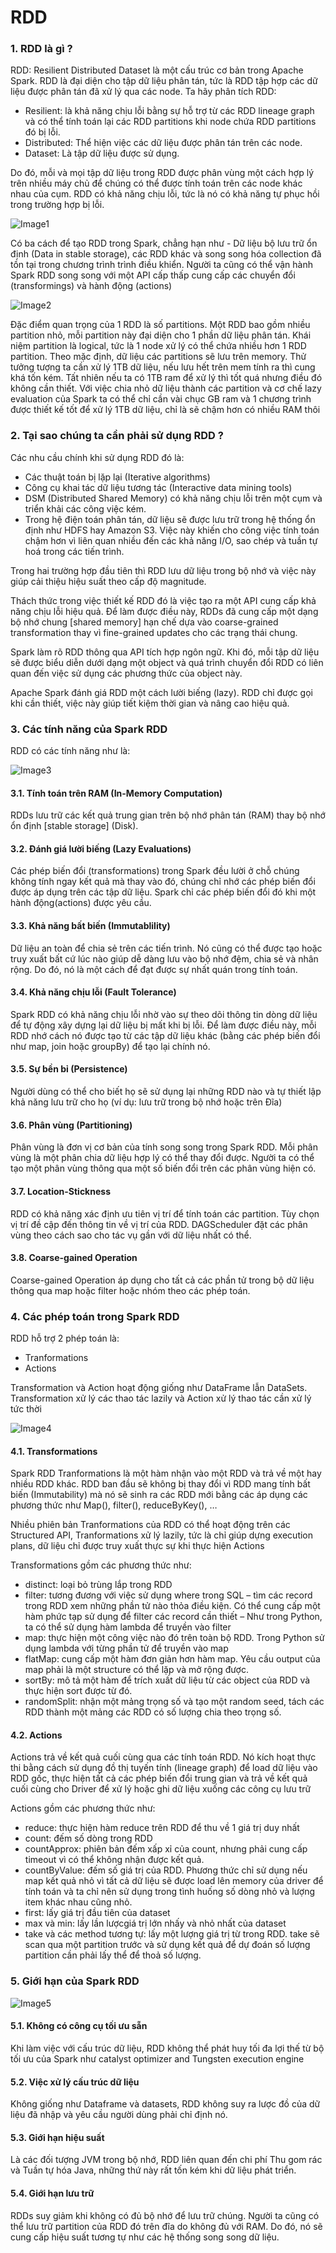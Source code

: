 <h1>RDD</h1>

<h3>1.	RDD là gì ?</h3>

<p>RDD: Resilient Distributed Dataset là một cấu trúc cơ bản trong Apache Spark. RDD là đại diện cho tập dữ liệu phân tán, tức là RDD tập hợp các dữ liệu được phân tán đã xử lý qua các node. Ta hãy phân tích RDD:<p>

<ul>
<li>	Resilient: là khả năng chịu lỗi bằng sự hỗ trợ từ các RDD lineage graph và có thể tính toán lại các RDD partitions  khi node chứa RDD partitions đó bị lỗi.</li>
<li>	Distributed: Thể hiện việc các dữ liệu được phân tán trên các node.</li>
<li>	Dataset: Là tập dữ liệu được sử dụng.</li>
</ul>

<p>Do đó, mỗi và mọi tập dữ liệu trong RDD được phân vùng một cách hợp lý trên nhiều máy chủ để chúng có thể được tính toán trên các node khác nhau của cụm.  RDD có khả năng chịu lỗi, tức là nó có khả năng tự phục hồi trong trường hợp bị lỗi.</p>
 
 ![Image1](/images/RDD_1.png)
 
<p>Có ba cách để tạo RDD trong Spark, chẳng hạn như - Dữ liệu bộ lưu trữ ổn định (Data in stable storage), các RDD khác và song song hóa collection đã tồn tại trong chương trình trình điều khiển.  Người ta cũng có thể vận hành Spark RDD song song với một API cấp thấp cung cấp các chuyển đổi (transformings) và hành động (actions)</p>
 
  ![Image2](/images/RDD_2.png)
 
<p>Đặc điểm quan trọng của 1 RDD là số partitions. Một RDD bao gồm nhiều partition nhỏ, mỗi partition này đại diện cho 1 phần dữ liệu phân tán. Khái niệm partition là logical, tức là 1 node xử lý có thể chứa nhiều hơn 1 RDD partition. Theo mặc định, dữ liệu các partitions sẽ lưu trên memory. Thử tưởng tượng ta cần xử lý 1TB dữ liệu, nếu lưu hết trên mem tính ra thì cung khá tốn kém. Tất nhiên nếu ta có 1TB ram để xử lý thì tốt quá nhưng điều đó không cần thiết. Với việc chia nhỏ dữ liệu thành các partition và cơ chế lazy evaluation của Spark ta có thể chỉ cần vài chục GB ram và 1 chương trình được thiết kế tốt để xử lý 1TB dữ liệu, chỉ là sẽ chậm hơn có nhiều RAM thôi</p>

<h3>2.	Tại sao chúng ta cần phải sử dụng RDD ?</h3>

<p>Các nhu cầu chính khi sử dụng RDD đó là:</p>

<ul>
<li>Các thuật toán bị lặp lại (Iterative algorithms)</li>
<li>Công cụ khai tác dữ liệu tương tác (Interactive data mining tools)</li>
<li>DSM (Distributed Shared Memory) có khả năng chịu lỗi trên một cụm và triển khải các công việc kém.</li>
<li>Trong hệ điện toán phân tán, dữ liệu sẽ được lưu trữ trong hệ thống ổn định như HDFS hay Amazon S3. Việc này khiến cho công việc tính toán chậm hơn vì liên quan nhiều đến các khả năng I/O, sao chép và tuần tự hoá trong các tiến trình.</li>
</ul>

<p>Trong hai trường hợp đầu tiên thì RDD lưu dữ liệu trong bộ nhớ và việc này giúp cải thiệu hiệu suất theo cấp độ magnitude.</p>
<p>Thách thức trong việc thiết kế RDD đó là việc tạo ra một API cung cấp khả năng chịu lỗi hiệu quả. Để làm được điều này, RDDs đã cung cấp một dạng bộ nhớ chung [shared memory] hạn chế dựa vào coarse-grained transformation thay vì fine-grained updates cho các trạng thái chung. </p>
<p>Spark làm rõ RDD thông qua API tích hợp ngôn ngữ. Khi đó, mỗi tập dữ liệu sẽ được biểu diễn dưới dạng một object và quá trình chuyển đổi RDD có liên quan đến việc sử dụng các phương thức của object này.</p>
<p>Apache Spark đánh giá RDD một cách lười biếng (lazy). RDD chỉ được gọi khi cần thiết, việc này giúp tiết kiệm thời gian và nâng cao hiệu quả.</p>

<h3>3.	Các tính năng của Spark RDD</h3>

<p>RDD có các tính năng như là:</p>
 
![Image3](/images/RDD_3.png)

<h4>3.1.	Tính toán trên RAM (In-Memory Computation)</h4>

<p>RDDs lưu trữ các kết quả trung gian trên bộ nhớ phân tán (RAM) thay bộ nhớ ổn định [stable storage] (Disk).
<h4>3.2.	Đánh giá lười biếng (Lazy Evaluations)</h4>
<p>Các phép biến đổi (transformations) trong Spark đều lười ở chỗ chúng không tính ngay kết quả mà thay vào đó, chúng chỉ nhớ các phép biến đổi được áp dụng trên các tập dữ liệu. Spark chỉ các phép biến đổi đó khi một hành động(actions) được yêu cầu.</p>
<h4>3.3.	Khả năng bất biến (Immutablility)</h4>
<p>Dữ liệu an toàn để chia sẻ trên các tiến trình.  Nó cũng có thể được tạo hoặc truy xuất bất cứ lúc nào giúp dễ dàng lưu vào bộ nhớ đệm, chia sẻ và nhân rộng.  Do đó, nó là một cách để đạt được sự nhất quán trong tính toán.</p>
<h4>3.4.	Khả năng chịu lỗi (Fault Tolerance)</h4>
<p>Spark RDD có khả năng chịu lỗi nhờ vào sự theo dõi thông tin dòng dữ liệu để tự động xây dựng lại dữ liệu bị mất khi bị lỗi.  Để làm được điều này, mỗi RDD nhớ cách nó được tạo từ các tập dữ liệu khác (bằng các phép biến đổi như map, join hoặc groupBy) để tạo lại chính nó.</p>
<h4>3.5.	Sự bền bỉ (Persistence)</h4>
<p>Người dùng có thể cho biết họ sẽ sử dụng lại những RDD nào và tự thiết lập khả năng lưu trữ cho họ (ví dụ: lưu trữ trong bộ nhớ hoặc trên Đĩa)</p>
<h4>3.6.	Phân vùng (Partitioning)</h4>
<p>Phân vùng là đơn vị cơ bản của tính song song trong Spark RDD.  Mỗi phân vùng là một phân chia dữ liệu hợp lý có thể thay đổi được.  Người ta có thể tạo một phân vùng thông qua một số biến đổi trên các phân vùng hiện có.</p>
<h4>3.7.	Location-Stickness</h4>
<p>RDD có khả năng xác định ưu tiên vị trí để tính toán các partition.  Tùy chọn vị trí đề cập đến thông tin về vị trí của RDD.  DAGScheduler đặt các phân vùng theo cách sao cho tác vụ gần với dữ liệu nhất có thể.</p>
<h4>3.8.	Coarse-gained Operation</h4>
<p>Coarse-gained Operation áp dụng cho tất cả các phần tử trong bộ dữ liệu thông qua map hoặc filter hoặc nhóm theo các phép toán.</p>

<h3>4.	Các phép toán trong Spark RDD</h3>

<p>RDD hỗ trợ 2 phép toán là:</p>

<ul>
<li>Tranformations</li>
<li>Actions</li>
</ul>

<p>Transformation và Action hoạt động giống như DataFrame lẫn DataSets. Transformation xử lý các thao tác lazily và Action xử lý thao tác cần xử lý tức thời<p>

![Image4](/images/RDD_4.png)

<h4>4.1.	Transformations</h4>

<p>Spark RDD Tranformations là một hàm nhận vào một RDD và trả về một hay nhiều RDD khác. RDD ban đầu sẽ không bị thay đổi vì RDD mang tính bất biến (Immutability) mà nó sẽ sinh ra các RDD mới bằng các áp dụng các phương thức như Map(), filter(), reduceByKey(), …</p>
<p>Nhiều phiên bản Tranformations của RDD có thể hoạt động trên các Structured API, Tranformations xử lý lazily, tức là chỉ giúp dựng execution plans, dữ liệu chỉ được truy xuất thực sự khi thực hiện Actions</p>
<p>Transformations gồm các phương thức như:</p>

<ul>
<li>distinct: loại bỏ trùng lắp trong RDD</li>
<li>filter: tương đương với việc sử dụng where trong SQL – tìm các record trong RDD xem những phần tử nào thỏa điều kiện. Có thể cung cấp một hàm phức tạp sử dụng để filter các record cần thiết – Như trong Python, ta có thể sử dụng hàm lambda để truyền vào filter</li>
<li>map: thực hiện một công việc nào đó trên toàn bộ RDD. Trong Python sử dụng lambda với từng phần tử để truyền vào map</li>
<li>flatMap: cung cấp một hàm đơn giản hơn hàm map. Yêu cầu output của map phải là một structure có thể lặp và mở rộng được.</li>
<li>sortBy: mô tả một hàm để trích xuất dữ liệu từ các object của RDD và thực hiện sort được từ đó.</li>
<li>randomSplit: nhận một mảng trọng số và tạo một random seed, tách các RDD thành một mảng các RDD có số lượng chia theo trọng số.</li>
</ul>

<h4>4.2.	Actions</h4>

<p>Actions trả về kết quả cuối cùng qua các tính toán RDD.  Nó kích hoạt thực thi bằng cách sử dụng đồ thị tuyến tính (lineage graph) để load dữ liệu vào RDD gốc, thực hiện tất cả các phép biến đổi trung gian và trả về kết quả cuối cùng cho Driver để xử lý hoặc ghi dữ liệu xuống các công cụ lưu trữ</p>
<p>Actions gồm các phương thức như:</p>

<ul>
<li>reduce: thực hiện hàm reduce trên RDD để thu về 1 giá trị duy nhất</li>
<li>count: đếm số dòng trong RDD</li>
<li>countApprox: phiên bản đếm xấp xỉ của count, nhưng phải cung cấp timeout vì có thể không nhận được kết quả.</li>
<li>countByValue: đếm số giá trị của RDD. Phương thức chỉ sử dụng nếu map kết quả nhỏ vì tất cả dữ liệu sẽ được load lên memory của driver để tính toán và ta chỉ nên sử dụng trong tình huống số dòng nhỏ và lượng item khác nhau cũng nhỏ.</li>
<li>first: lấy giá trị đầu tiên của dataset</li>
<li>max và min: lấy lần lượcgiá trị lớn nhấy và nhỏ nhất của dataset</li>
<li>take và các method tương tự: lấy một lượng giá trị từ trong RDD. take sẽ scan qua một partition trước và sử dụng kết quả để dự đoán số lượng partition cần phải lấy thể để thoả số lượng.</li>
</ul>

<h3>5.	Giới hạn của Spark RDD</h3>

![Image5](/images/RDD_5.png)
 
<h4>5.1.	Không có công cụ tối ưu sẵn</h4>
<p>Khi làm việc với cấu trúc dữ liệu, RDD không thể phát huy tối đa lợi thế từ bộ tối ưu của Spark như catalyst optimizer and Tungsten execution engine</p>
<h4>5.2.	Việc xử lý cấu trúc dữ liệu</h4>
<p>Không giống như Dataframe và datasets, RDD không suy ra lược đồ của dữ liệu đã nhập và yêu cầu người dùng phải chỉ định nó.</p>
<h4>5.3.	Giới hạn hiệu suất</h4>
<p>Là các đối tượng JVM trong bộ nhớ, RDD liên quan đến chi phí Thu gom rác và Tuần tự hóa Java, những thứ này rất tốn kém khi dữ liệu phát triển.</p>
<h4>5.4.	Giới hạn lưu trữ</h4>
<p>RDDs suy giảm khi không có đủ bộ nhớ để lưu trữ chúng.  Người ta cũng có thể lưu trữ partition của RDD đó trên đĩa do không đủ với RAM.  Do đó, nó sẽ cung cấp hiệu suất tương tự như các hệ thống song song dữ liệu.</p>
